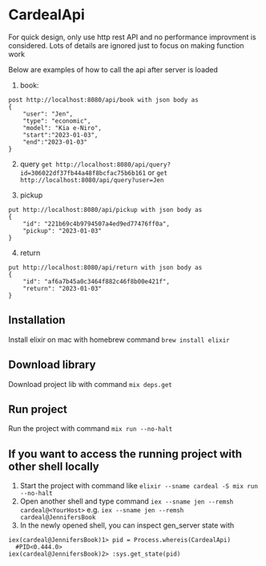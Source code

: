 # CardealApi
For quick design, only use http rest API and no performance improvment is considered.
Lots of details are ignored just to focus on making function work

Below are examples of how to call the api after server is loaded
1. book:
```
post http://localhost:8080/api/book with json body as
{
    "user": "Jen",
    "type": "economic",
    "model": "Kia e-Niro",
    "start":"2023-01-03",
    "end":"2023-01-03"
}
```

2. query
`get http://localhost:8080/api/query?id=306022df37fb44a48f8bcfac75b6b161`
or 
`get http://localhost:8080/api/query?user=Jen`


3. pickup
```
put http://localhost:8080/api/pickup with json body as
{
    "id": "221b69c4b9794507a4ed9ed77476ff0a",
    "pickup": "2023-01-03"
}
```

4. return
```
put http://localhost:8080/api/return with json body as
{
    "id": "af6a7b45a0c3464f882c46f8b00e421f",
    "return": "2023-01-03"
}
```

## Installation
Install elixir on mac with homebrew command `brew install elixir`

## Download library
Download project lib with command `mix deps.get`

## Run project
Run the project with command `mix run --no-halt`

## If you want to access the running project with other shell locally
1. Start the project with command like `elixir --sname cardeal -S mix run --no-halt`
2. Open another shell and type command `iex --sname jen --remsh cardeal@<YourHost>`
  e.g. `iex --sname jen --remsh cardeal@JennifersBook`
3. In the newly opened shell, you can inspect gen_server state with 
```
iex(cardeal@JennifersBook)1> pid = Process.whereis(CardealApi)
  #PID<0.444.0>
iex(cardeal@JennifersBook)2> :sys.get_state(pid)
```


